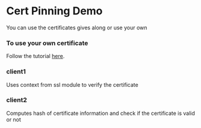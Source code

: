 # Cert Pinning Demo

You can use the certificates gives along or use your own

### To use your own certificate

Follow the tutorial [here](https://gist.github.com/PaxPrz/50857958c760e73da58a394c536d2aeb).

### client1

Uses context from ssl module to verify the certificate

### client2

Computes hash of certificate information and check if the certificate is valid or not